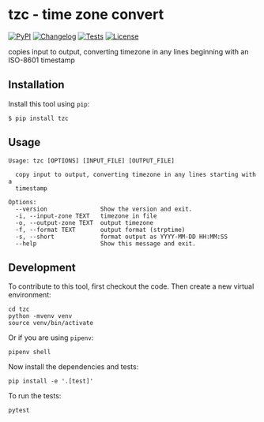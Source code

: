 # tzc - time zone convert

[![PyPI](https://img.shields.io/pypi/v/tzc.svg)](https://pypi.org/project/tzc/)
[![Changelog](https://img.shields.io/github/v/release/rstms/tzc?include_prereleases&label=changelog)](https://github.com/rstms/tzc/releases)
[![Tests](https://github.com/rstms/tzc/workflows/Test/badge.svg)](https://github.com/rstms/tzc/actions?query=workflow%3ATest)
[![License](https://img.shields.io/github/license/rstms/tzc)](https://github.com/rstms/tzc/blob/master/LICENSE)

copies input to output, converting timezone in any lines beginning with an ISO-8601 timestamp

## Installation

Install this tool using `pip`:

    $ pip install tzc

## Usage
```
Usage: tzc [OPTIONS] [INPUT_FILE] [OUTPUT_FILE]

  copy input to output, converting timezone in any lines starting with a
  timestamp

Options:
  --version               Show the version and exit.
  -i, --input-zone TEXT   timezone in file
  -o, --output-zone TEXT  output timezone
  -f, --format TEXT       output format (strptime)
  -s, --short             format output as YYYY-MM-DD HH:MM:SS
  --help                  Show this message and exit.
```

## Development

To contribute to this tool, first checkout the code. Then create a new virtual environment:

    cd tzc
    python -mvenv venv
    source venv/bin/activate

Or if you are using `pipenv`:

    pipenv shell

Now install the dependencies and tests:

    pip install -e '.[test]'

To run the tests:

    pytest
